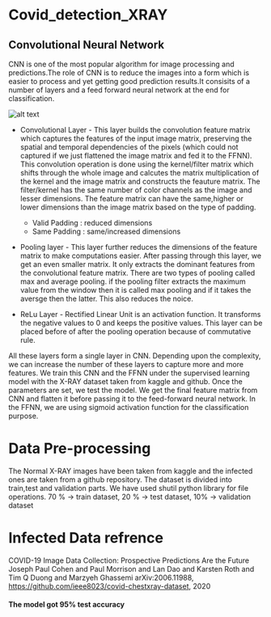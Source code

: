 # Covid_detection_XRAY
## Convolutional Neural Network
CNN is one of the most popular algorithm for image processing and predictions.The role of CNN is to reduce the images into a form which is easier to process and yet getting good prediction results.It consisits of a number of layers and a feed forward neural network at the end for classification.


![alt text](https://miro.medium.com/max/2000/1*vkQ0hXDaQv57sALXAJquxA.jpeg)


* Convolutional Layer - This layer builds the convolution feature matrix which captures the features of the input image matrix, preserving the spatial and temporal dependencies of the pixels (which could not captured if we just flattened the image matrix and fed it to the FFNN). This convolution operation is done using the kernel/filter matrix which shifts through the whole image and calcutes the matrix multiplication of the kernel and the image matrix and constructs the feauture matrix. The filter/kernel has the same number of color channels as the image and lesser dimensions. The feature matrix can have the same,higher or lower dimensions than the image matrix based on the type of padding.
  * Valid Padding  : reduced dimensions
  * Same Padding  : same/increased dimensions

* Pooling layer - This layer further reduces the dimensions of the feature matrix to make computations easier. After passing through this layer, we get an even smaller matrix. It only extracts the dominant features from the convolutional feature matrix. There are two types of pooling called max and average pooling. if the pooling filter extracts the maximum value from the window then it is called max pooling and if it takes the aversge then the latter. This also reduces the noice.

* ReLu Layer - Rectified Linear Unit is an activation function. It transforms the negative values to 0 and keeps the positive values. This layer can be placed before of after the pooling operation because of commutative rule. 

All these layers form a single layer in CNN. Depending upon the complexity, we can increase the number of these layers to capture more and more features. We train this CNN and the FFNN under the supervised learning model with the X-RAY dataset taken from kaggle and github. Once the parameters are set, we test the model. We get the final feature matrix from CNN and flatten it before passing it to the feed-forward neural network. In the FFNN, we are using sigmoid activation function for the classification purpose.

# Data Pre-processing
The Normal X-RAY images have been taken from kaggle and the infected ones are taken from a github repository. The dataset is divided into train,test and validation parts. We have used shutil python library for file operations. 70 % -> train dataset, 20 % -> test dataset, 10% -> validation dataset

# Infected Data refrence
COVID-19 Image Data Collection: Prospective Predictions Are the Future
Joseph Paul Cohen and Paul Morrison and Lan Dao and Karsten Roth and Tim Q Duong and Marzyeh Ghassemi
arXiv:2006.11988, https://github.com/ieee8023/covid-chestxray-dataset, 2020
#### The model got 95% test accuracy




